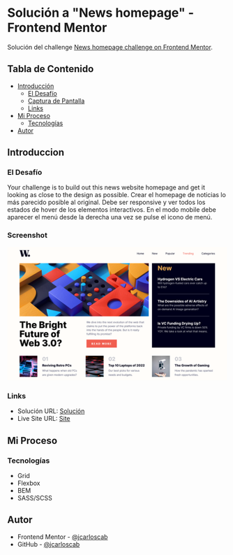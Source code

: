 # Solución a "News homepage" - Frontend Mentor

Solución del challenge [News homepage challenge on Frontend Mentor](https://www.frontendmentor.io/challenges/news-homepage-H6SWTa1MFl).

## Tabla de Contenido

- [Introducción](#introduccion)
  - [El Desafío](#el-desafio)
  - [Captura de Pantalla](#captura-de-pantalla)
  - [Links](#links)
- [Mi Proceso](#mi-proceso)
  - [Tecnologías](#tecnologías)
- [Autor](#autor)

## Introduccion

### El Desafío

Your challenge is to build out this news website homepage and get it looking as close to the design as possible.
Crear el homepage de noticias lo más parecido posible al original. Debe ser responsive y ver todos los estados de hover de los elementos interactivos. En el modo mobile debe aparecer el menú desde la derecha una vez se pulse el icono de menú.

### Screenshot

![](./assets/images/Screenshot.png)

### Links

- Solución URL: [Solución](https://www.frontendmentor.io/solutions/news-homepage-with-grid-4yZPORjGNh)
- Live Site URL: [Site](https://jcarloscab.github.io/news-homepage-main/)

## Mi Proceso

### Tecnologías

- Grid
- Flexbox
- BEM
- SASS/SCSS

## Autor

- Frontend Mentor - [@jcarloscab](https://www.frontendmentor.io/profile/jcarloscab)
- GitHub - [@jcarloscab](https://github.com/jcarloscab)
